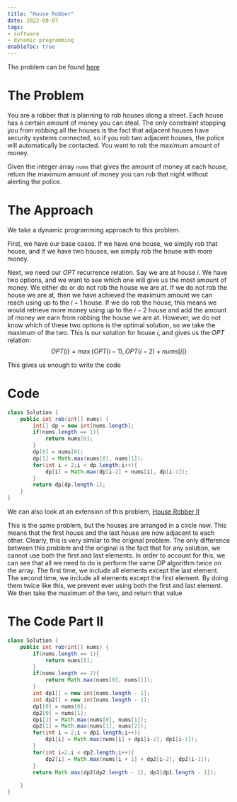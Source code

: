 ```yaml
---
title: "House Robber"
date: 2022-08-07
tags:
- software
- dynamic programming
enableToc: true
---
```


The problem can be found [here](https://leetcode.com/problems/house-robber/)

# The Problem
You are a robber that is planning to rob houses along a street. Each house has a certain amount of money you can steal. The only constraint stopping you from robbing all the houses is the fact that adjacent houses have security systems connected, so if you rob two adjacent houses, the police will automatically be contacted. You want to rob the maximum amount of money.

Given the integer array `nums` that gives the amount of money at each house, return the maximum amount of money you can rob that night without alerting the police.

# The Approach

We take a dynamic programming approach to this problem.

First, we have our base cases. If we have one house, we simply rob that house, and if we have two houses, we simply rob the house with more money.

Next, we need our $OPT$ recurrence relation. Say we are at house $i$. We have two options, and we want to see which one will give us the most amount of money. We either do or do not rob the house we are at. If we do not rob the house we are at, then we have achieved the maximum amount we can reach using up to the $i-1$ house. If we do rob the house, this means we would retrieve more money using up to the $i-2$ house and add the amount of money we earn from robbing the house we are at. However, we do not know which of these two options is the optimal solution, so we take the maximum of the two. This is our solution for house $i$, and gives us the $OPT$ relation:
$$ OPT(i) = \max{\{OPT(i-1), OPT(i-2) + nums[i]\}}$$

This gives us enough to write the code

# Code
```java
class Solution {
    public int rob(int[] nums) {
        int[] dp = new int[nums.length];
        if(nums.length == 1){
            return nums[0];
        }
        dp[0] = nums[0];
        dp[1] = Math.max(nums[0], nums[1]);
        for(int i = 2;i < dp.length;i++){
            dp[i] = Math.max(dp[i-2] + nums[i], dp[i-1]);
        }
        return dp[dp.length-1];
    }
}
```

We can also look at an extension of this problem, [House Robber II](https://leetcode.com/problems/house-robber-ii/)

This is the same problem, but the houses are arranged in a circle now. This means that the first house and the last house are now adjacent to each other. Clearly, this is very similar to the original problem. The only difference between this problem and the original is the fact that for any solution, we cannot use both the first and last elements. In order to account for this, we can see that all we need to do is perform the same DP algorithm twice on the array. The first time, we include all elements except the last element. The second time, we include all elements except the first element. By doing them twice like this, we prevent ever using both the first and last element. We then take the maximum of the two, and return that value

# The Code Part II
```java
class Solution {
    public int rob(int[] nums) {
        if(nums.length == 1){
            return nums[0];
        }
        if(nums.length == 2){
            return Math.max(nums[0], nums[1]);
        }
        int dp1[] = new int[nums.length - 1];
        int dp2[] = new int[nums.length - 1];
        dp1[0] = nums[0];
        dp2[0] = nums[1];
        dp1[1] = Math.max(nums[0], nums[1]);
        dp2[1] = Math.max(nums[1], nums[2]);
        for(int i = 2;i < dp1.length;i++){
            dp1[i] = Math.max(nums[i] + dp1[i-2], dp1[i-1]);
        }
        for(int i=2;i < dp2.length;i++){
            dp2[i] = Math.max(nums[i + 1] + dp2[i-2], dp2[i-1]);
        }
        return Math.max(dp2[dp2.length - 1], dp1[dp1.length - 1]);
        
    }
}
```
